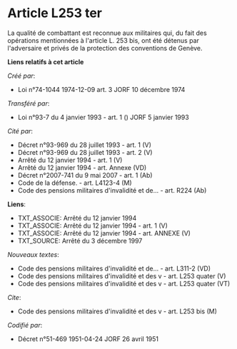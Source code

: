 # Article L253 ter

La qualité de combattant est reconnue aux militaires qui, du fait des opérations mentionnées à l'article L. 253 bis, ont été
détenus par l'adversaire et privés de la protection des conventions de Genève.

**Liens relatifs à cet article**

_Créé par_:

  - Loi n°74-1044 1974-12-09 art. 3 JORF 10 décembre 1974

_Transféré par_:

  - Loi n°93-7 du 4 janvier 1993 - art. 1 () JORF 5 janvier 1993

_Cité par_:

  - Décret n°93-969 du 28 juillet 1993 - art. 1 (V)
  - Décret n°93-969 du 28 juillet 1993 - art. 2 (V)
  - Arrêté du 12 janvier 1994 - art. 1 (V)
  - Arrêté du 12 janvier 1994 - art. Annexe (VD)
  - Décret n°2007-741 du 9 mai 2007 - art. 1 (Ab)
  - Code de la défense. - art. L4123-4 (M)
  - Code des pensions militaires d'invalidité et de... - art. R224 (Ab)

**Liens**:

  - TXT_ASSOCIE: Arrêté du 12 janvier 1994
  - TXT_ASSOCIE: Arrêté du 12 janvier 1994 - art. 1 (V)
  - TXT_ASSOCIE: Arrêté du 12 janvier 1994 - art. ANNEXE (V)
  - TXT_SOURCE: Arrêté du 3 décembre 1997

_Nouveaux textes_:

  - Code des pensions militaires d'invalidité et de... - art. L311-2 (VD)
  - Code des pensions militaires d'invalidité et des v - art. L253 quater (V)
  - Code des pensions militaires d'invalidité et des v - art. L253 quater (VT)

_Cite_:

  - Code des pensions militaires d'invalidité et des v - art. L253 bis (M)

_Codifié par_:

  - Décret n°51-469 1951-04-24 JORF 26 avril 1951
